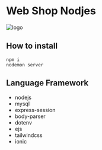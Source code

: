 # Web Shop Nodjes

![logo](https://camo.githubusercontent.com/3380d421141c5dc2f0aabde1a4fe7057f1a96c7d601383cbddc985f3c8a453ca/68747470733a2f2f63646e2e646973636f72646170702e636f6d2f6174746163686d656e74732f313137363736303834343439353838383338342f313230383635323638383338393330383438372f696d6167652e706e673f65783d36356534313038382669733d363564313962383826686d3d3532653434346437613939633231626365313265646564366539393330373036393138613361376234313064633462363937666634306464343066396637383126)

## How to install
```
npm i
nodemon server
```

## Language Framework
* nodejs
* mysql
* express-session
* body-parser
* dotenv
* ejs
* tailwindcss
* ionic
